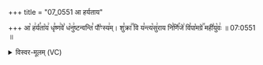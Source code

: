 +++
title = "07_0551 आ हर्यताय"

+++
आ꣡ ह꣢र्य꣣ता꣡य꣢ धृ꣣ष्ण꣢वे꣣ ध꣡नु꣢ष्टन्वन्ति꣣ पौ꣡ꣳस्य꣢म्। शु꣣क्रा꣢꣫ वि य꣣न्त्य꣡सु꣢राय नि꣣र्णि꣡जे꣢ वि꣣पा꣡मग्रे꣢꣯ मही꣣यु꣡वः꣢ ॥ 07:0551 ॥

<details><summary>विस्वर-मूलम् (VC)</summary>

आ हर्यताय धृष्णवे धनुष्टन्वन्ति पौꣳस्यम् । शुक्रा वि यन्त्यसुराय निर्णिजे विपामग्रे महीयुवः ॥५५१॥
</details>